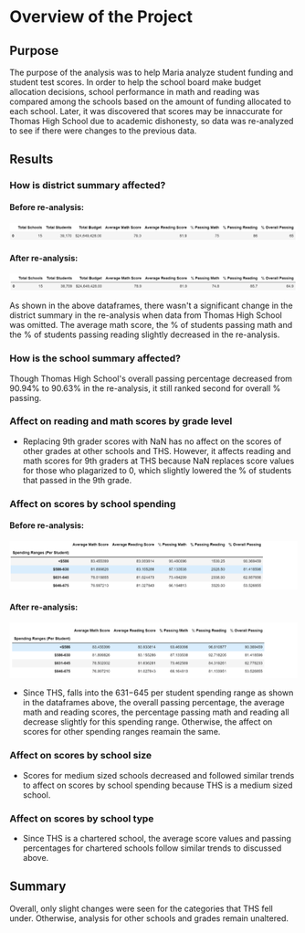 # Overview of the Project

## Purpose

The purpose of the analysis was to help Maria analyze student funding and student test scores. In order to help the school board make budget allocation decisions, school performance in math and reading was compared among the schools based on the amount of funding allocated to each school. Later, it was discovered that scores may be innaccurate for Thomas High School due to academic dishonesty, so data was re-analyzed to see if there were changes to the previous data.

## Results

### How is district summary affected?

#### Before re-analysis:
![Original](https://github.com/kamna-gandhi/School_District_Analysis/blob/main/Resources/Original_SchoolDistrictSummary.png)

#### After re-analysis:
![Reanalysis](https://github.com/kamna-gandhi/School_District_Analysis/blob/main/Resources/Reanalysis_SchoolDistrictSummary.png
)

As shown in the above dataframes, there wasn't a significant change in the district summary in the re-analysis when data from Thomas High School was omitted. The average math score, the % of students passing math and the % of students passing reading slightly decreased in the re-analysis. 

### How is the school summary affected?

Though Thomas High School's overall passing percentage decreased from 90.94% to 90.63% in the re-analysis, it still ranked second for overall % passing.

### Affect on reading and math scores by grade level
* Replacing 9th grader scores with NaN has no affect on the scores of other grades at other schools and THS. However, it affects reading and math scores for 9th graders at THS because NaN replaces score values for those who plagarized to 0, which slightly lowered the % of students that passed in the 9th grade.

### Affect on scores by school spending

#### Before re-analysis:
![OG](https://github.com/kamna-gandhi/School_District_Analysis/blob/main/Resources/OG_SpendingRanges.png)


#### After re-analysis:
![reanalysis](https://github.com/kamna-gandhi/School_District_Analysis/blob/main/Resources/Reanalysis_SpendingRanges.png)

* Since THS, falls into the $631-$645 per student spending range as shown in the dataframes above, the overall passing percentage, the average math and reading scores, the percentage passing math and reading all decrease slightly for this spending range. Otherwise, the affect on scores for other spending ranges reamain the same. 

### Affect on scores by school size
* Scores for medium sized schools decreased and followed similar trends to affect on scores by school spending because THS is a medium sized school.

### Affect on scores by school type
* Since THS is a chartered school, the average score values and passing percentages for chartered schools follow similar trends to discussed above. 

## Summary

Overall, only slight changes were seen for the categories that THS fell under. Otherwise, analysis for other schools and grades remain unaltered. 
